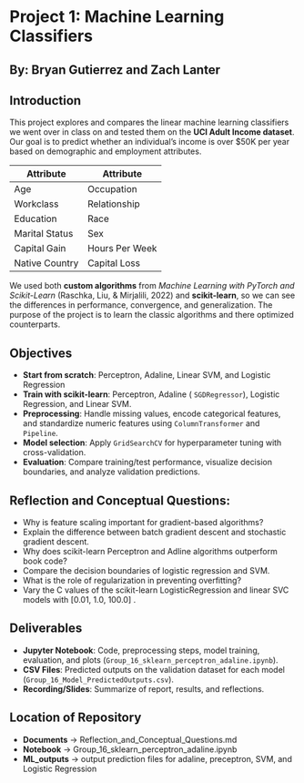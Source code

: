 # Project 1: Machine Learning Classifiers
## By: Bryan Gutierrez and Zach Lanter

## Introduction  
This project explores and compares the linear machine learning classifiers we went over in class on and tested them on the **UCI Adult Income dataset**. Our goal is to predict whether an individual’s income is over \$50K per year based on demographic and employment attributes.  



| Attribute          | Attribute        |
|--------------------|------------------|
| Age                | Occupation       |
| Workclass          | Relationship     |
| Education          | Race             |
| Marital Status     | Sex              |
| Capital Gain        | Hours Per Week   |
| Native Country     |    Capital Loss              |


We used both **custom algorithms** from *Machine Learning with PyTorch and Scikit-Learn* (Raschka, Liu, & Mirjalili, 2022) and **scikit-learn**, so we can see the differences in performance, convergence, and generalization. The purpose of the project is to learn the classic algorithms and there optimized counterparts.  



## Objectives  
- **Start from scratch**: Perceptron, Adaline, Linear SVM, and Logistic Regression
- **Train with scikit-learn**: Perceptron, Adaline ( `SGDRegressor`), Logistic Regression, and Linear SVM.  
- **Preprocessing**: Handle missing values, encode categorical features, and standardize numeric features using `ColumnTransformer` and `Pipeline`.  
- **Model selection**: Apply `GridSearchCV` for hyperparameter tuning with cross-validation.
- **Evaluation**: Compare training/test performance, visualize decision boundaries, and analyze validation predictions.

  
 ## Reflection and Conceptual Questions:
 
  - Why is feature scaling important for gradient-based algorithms?
  - Explain the difference between batch gradient descent and stochastic gradient descent.
  - Why does scikit-learn Perceptron and Adline algorithms outperform book code?
  - Compare the decision boundaries of logistic regression and SVM.
  - What is the role of regularization in preventing overfitting?
  - Vary the C values of the scikit-learn LogisticRegression and linear SVC models with  [0.01, 1.0, 100.0] .

## Deliverables  
- **Jupyter Notebook**: Code, preprocessing steps, model training, evaluation, and plots (`Group_16_sklearn_perceptron_adaline.ipynb`).  
- **CSV Files**: Predicted outputs on the validation dataset for each model (`Group_16_Model_PredictedOutputs.csv`).  
- **Recording/Slides**: Summarize of report, results, and reflections.


## Location of Repository
- **Documents** -> Reflection_and_Conceptual_Questions.md
- **Notebook** -> Group_16_sklearn_perceptron_adaline.ipynb
- **ML_outputs** -> output prediction files for adaline, preceptron, SVM, and Logistic Regression
